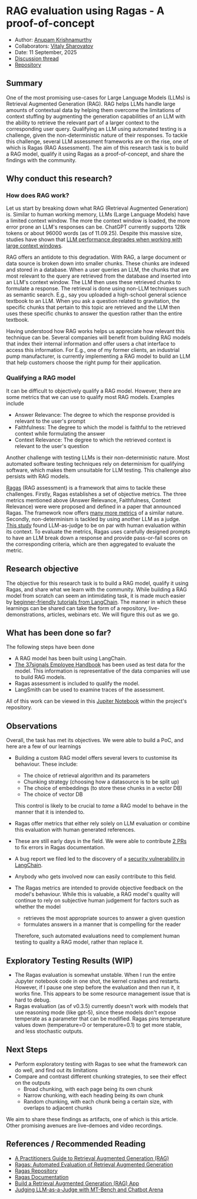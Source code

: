 # RAG evaluation using Ragas - A proof-of-concept

- Author: [Anupam Krishnamurthy](https://github.com/anupamck)
- Collaborators: [Vitaly Sharovatov](https://sharovatov.github.io/)
- Date: 11 September, 2025
- [Discussion thread](https://github.com/BeyondQuality/beyondquality/discussions/8)
- [Repository](https://github.com/anupamck/rag101)

## Summary
One of the most promising use-cases for Large Language Models (LLMs) is  Retrieval Augmented Generation (RAG). RAG helps LLMs handle large amounts of contextual data by helping them overcome the limitations of context stuffing by augmenting the generation capabilities of an LLM with the ability to retrieve the relevant part of a larger context to the corresponding user query. Qualifying an LLM using automated testing is a challenge, given the non-deterministic nature of their responses. To tackle this challenge, several LLM assessment frameworks are on the rise, one of which is Ragas (RAG Assessment). The aim of this research task is to build a RAG model, qualify it using Ragas as a proof-of-concept, and share the findings with the community. 

## Why conduct this research?

### How does RAG work?
Let us start by breaking down what RAG (Retrieval Augmented Generation) is. Similar to human working memory, LLMs (Large Language Models) have a limited context window. The more the context window is loaded, the more error prone an LLM's responses can be. ChatGPT currently supports 128k tokens or about 96000 words (as of 11.09.25). Despite this massive size, studies have shown that [LLM performance degrades when working with large context windows](https://arxiv.org/pdf/2307.03172). 

RAG offers an antidote to this degradation. With RAG, a large document or data source is broken down into smaller chunks. These chunks are indexed and stored in a database. When a user queries an LLM, the chunks that are most relevant to the query are retrieved from the database and inserted into an LLM's context window. The LLM then uses these retrieved chunks to formulate a response. The retrieval is done using non-LLM techniques such as semantic search. E.g., say you uploaded a high-school general science textbook to an LLM. When you ask a question related to gravitation, the specific chunks that pertain to this topic are retrieved and the LLM then uses these specific chunks to answer the question rather than the entire textbook. 

Having understood how RAG works helps us appreciate how relevant this technique can be. Several companies will benefit from building RAG models that index their internal information and offer users a chat interface to access this information. For E.g., one of my former clients, an industrial pump manufacturer, is currently implementing a RAG model to build an LLM that help customers choose the right pump for their application. 

### Qualifying a RAG model
It can be difficult to objectively qualify a RAG model. However, there are some metrics that we can use to qualify most RAG models. Examples include
- Answer Relevance: The degree to which the response provided is relevant to the user's prompt
- Faithfulness: The degree to which the model is faithful to the retrieved context while formulating the answer
- Context Relevance: The degree to which the retrieved context is relevant to the user's question

Another challenge with testing LLMs is their non-deterministic nature. Most automated software testing techniques rely on determinism for qualifying software, which makes them unsuitable for LLM testing. This challenge also persists with RAG models. 

[Ragas](https://github.com/explodinggradients/ragas) (RAG assessment) is a framework that aims to tackle these challenges. Firstly, Ragas establishes a set of objective metrics. The three metrics mentioned above (Answer Relevance, Faithfulness, Context Relevance) were were proposed and defined in a paper that announced Ragas. The framework now offers [many more metrics](https://docs.ragas.io/en/stable/concepts/metrics/) of a similar nature. Secondly, non-determinism is tackled by using another LLM as a judge. [This study](https://arxiv.org/pdf/2306.05685) found LLM-as-judge to be on par with human evaluation within its context. To evaluate the metrics, Ragas uses carefully designed prompts to have an LLM break down a response and provide pass-or-fail scores on the corresponding criteria, which are then aggregated to evaluate the metric. 

## Research objective

The objective for this research task is to build a RAG model, qualify it using Ragas, and share what we learn with the community. While building a RAG model from scratch can seem an intimidating task, it is made much easier by [beginner-friendly tutorials from LangChain](https://python.langchain.com/docs/tutorials/rag/). 
The manner in which these learnings can be shared can take the form of a repository, live-demonstrations, articles, webinars etc. We will figure this out as we go. 

## What has been done so far?

The following steps have been done
- A RAG model has been built using LangChain.
- [The 37signals Employee Handbook](https://basecamp.com/handbook) has been used as test data for the model. This information is representative of the data companies will use to build RAG models.
- Ragas assessment is included to qualify the model.
- LangSmith can be used to examine traces of the assessment.  

All of this work can be viewed in this [Jupiter Notebook](https://github.com/anupamck/rag101/blob/main/basecampHandbookRagWithRagas.ipynb) within the project's repository. 

## Observations

Overall, the task has met its objectives. We were able to build a PoC, and here are a few of our learnings
- Building a custom RAG model offers several levers to customise its behaviour. These include:
	- The choice of retrieval algorithm and its parameters
	- Chunking strategy (choosing how a datasource is to be split up)
	- The choice of embeddings (to store these chunks in a vector DB)
	- The choice of vector DB 
	
 	This control is likely to be crucial to _tame_ a RAG model to behave in the manner that it is intended to. 
- Ragas offer metrics that either rely solely on LLM evaluation or combine this evaluation with human generated references.
- These are still early days in the field. We were able to contribute [2 PRs](https://github.com/explodinggradients/ragas/commits?author=anupamck) to fix errors in Ragas documentation.
- A bug report we filed led to the discovery of a [security vulnerability in LangChain](https://github.com/langchain-ai/langchain/issues/32709).
- Anybody who gets involved now can easily contribute to this field. 
- The Ragas metrics are intended to provide objective feedback on the model's behaviour. While this is valuable, a RAG model's quality will continue to rely on subjective human judgement for factors such as whether the model
  - retrieves the most appropriate sources to answer a given question
  - formulates answers in a manner that is compelling for the reader
  
  Therefore, such automated evaluations need to complement human testing to quality a RAG model, rather than replace it. 

## Exploratory Testing Results (WIP)

- The Ragas evaluation is somewhat unstable. When I run the entire Jupyter notebook code in one shot, the kernel crashes and restarts. However, if I pause one step before the evaluation and then run it, it works fine. This appears to be some resource management issue that is hard to debug. 
- Ragas evaluation (as of v0.3.5) currently doesn't work with models that use reasoning mode (like gpt-5), since these models don't expose temperate as a parameter that can be modified. Ragas pins temperature values down (temperature=0 or temperature=0.1) to get more stable, and less stochastic outputs.  

## Next Steps

- Perform exploratory testing with Ragas to see what the framework can do well, and find out its limitations
- Compare and contrast different chunking strategies, to see their effect on the outputs
  - Broad chunking, with each page being its own chunk
  - Narrow chunking, with each heading being its own chunk
  - Random chunking, with each chunk being a certain size, with overlaps to adjacent chunks
  
We aim to share these findings as artifacts, one of which is this article. Other promising avenues are live-demoes and video recordings. 


## References / Recommended Reading
- [A Practitioners Guide to Retrieval Augmented Generation (RAG)](https://cameronrwolfe.substack.com/p/a-practitioners-guide-to-retrieval)
- [Ragas: Automated Evaluation of Retrieval Augmented Generation](https://arxiv.org/abs/2309.15217)
- [Ragas Repository](https://github.com/explodinggradients/ragas)
- [Ragas Documentation](https://docs.ragas.io/en/stable/)
- [Build a Retrieval Augmented Generation (RAG) App](https://python.langchain.com/docs/tutorials/rag/)
- [Judging LLM-as-a-Judge with MT-Bench and Chatbot Arena](https://arxiv.org/pdf/2306.05685)
